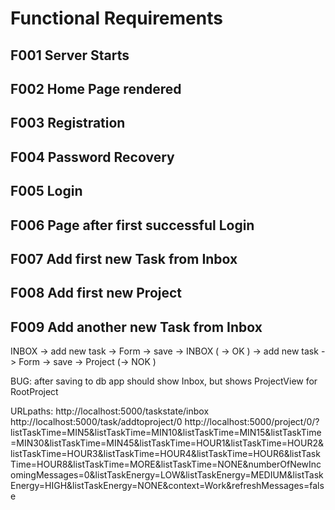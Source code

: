 # Functional Requirements

## F001 Server Starts

## F002 Home Page rendered

## F003 Registration

## F004 Password Recovery

## F005 Login

## F006 Page after first successful Login

## F007 Add first new Task from Inbox

## F008 Add first new Project

## F009 Add another new Task from Inbox
INBOX -> add new task -> Form -> save -> INBOX ( -> OK )
-> add new task -> Form -> save -> Project (-> NOK )

BUG: after saving to db app should show Inbox, but shows ProjectView for RootProject

URLpaths:
http://localhost:5000/taskstate/inbox
http://localhost:5000/task/addtoproject/0
http://localhost:5000/project/0/?listTaskTime=MIN5&listTaskTime=MIN10&listTaskTime=MIN15&listTaskTime=MIN30&listTaskTime=MIN45&listTaskTime=HOUR1&listTaskTime=HOUR2&listTaskTime=HOUR3&listTaskTime=HOUR4&listTaskTime=HOUR6&listTaskTime=HOUR8&listTaskTime=MORE&listTaskTime=NONE&numberOfNewIncomingMessages=0&listTaskEnergy=LOW&listTaskEnergy=MEDIUM&listTaskEnergy=HIGH&listTaskEnergy=NONE&context=Work&refreshMessages=false






